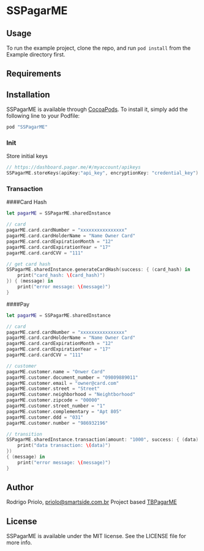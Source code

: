 # SSPagarME

## Usage

To run the example project, clone the repo, and run `pod install` from the Example directory first.

## Requirements

## Installation

SSPagarME is available through [CocoaPods](http://cocoapods.org). To install
it, simply add the following line to your Podfile:

```ruby
pod "SSPagarME"
```

### Init

Store initial keys

```swift
// https://dashboard.pagar.me/#/myaccount/apikeys
SSPagarME.storeKeys(apiKey:"api_key", encryptionKey: "credential_key")
```

### Transaction

####Card Hash

```swift
let pagarME = SSPagarME.sharedInstance

// card
pagarME.card.cardNumber = "xxxxxxxxxxxxxxxx"
pagarME.card.cardHolderName = "Name Owner Card"
pagarME.card.cardExpirationMonth = "12"
pagarME.card.cardExpirationYear = "17"
pagarME.card.cardCVV = "111"

// get card hash
SSPagarME.sharedInstance.generateCardHash(success: { (card_hash) in
	print("card_hash: \(card_hash)")
}) { (message) in
	print("error message: \(message)")
}
```



####Pay

```swift
let pagarME = SSPagarME.sharedInstance

// card
pagarME.card.cardNumber = "xxxxxxxxxxxxxxxx"
pagarME.card.cardHolderName = "Name Owner Card"
pagarME.card.cardExpirationMonth = "12"
pagarME.card.cardExpirationYear = "17"
pagarME.card.cardCVV = "111"

// customer
pagarME.customer.name = "Onwer Card"
pagarME.customer.document_number = "09809889011"
pagarME.customer.email = "owner@card.com"
pagarME.customer.street = "Street"
pagarME.customer.neighborhood = "Neightborhood"
pagarME.customer.zipcode = "00000"
pagarME.customer.street_number = "1"
pagarME.customer.complementary = "Apt 805"
pagarME.customer.ddd = "031"
pagarME.customer.number = "986932196"

// transition
SSPagarME.sharedInstance.transaction(amount: "1000", success: { (data) in
	print("data transaction: \(data)")
})
{ (message) in
	print("error message: \(message)")
}
```

## Author

Rodrigo Priolo, priolo@smartside.com.br
Project based <a href="https://github.com/tiagobsbraga/TBPagarME">TBPagarME</a>

## License

SSPagarME is available under the MIT license. See the LICENSE file for more info.
